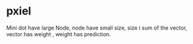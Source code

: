 # pxiel
Mini dot have large Node, node have small size, size i sum of the vector, vector has weight , weight has prediction.
